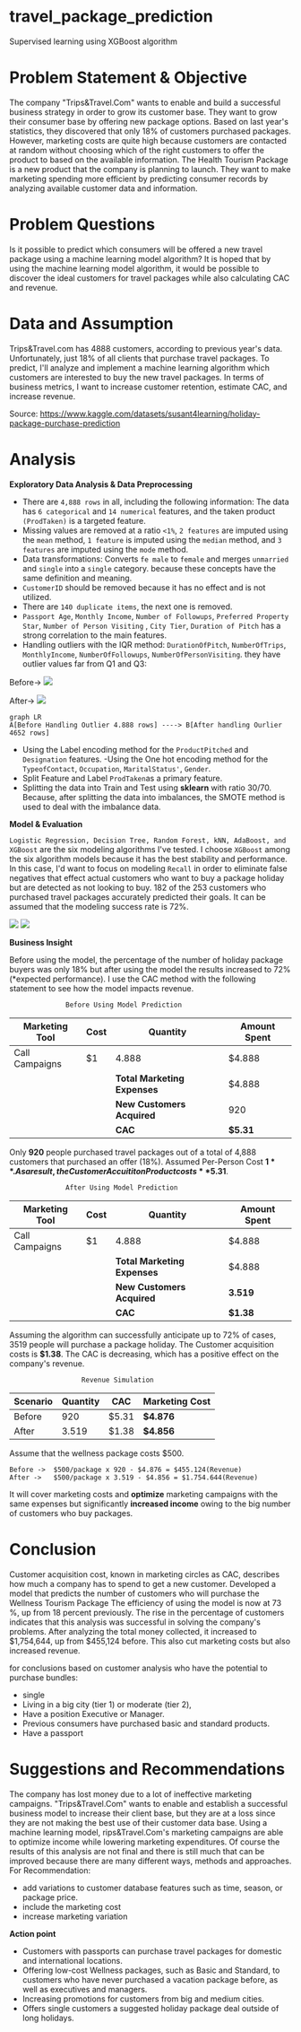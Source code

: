# travel_package_prediction
Supervised learning using XGBoost algorithm

# Problem Statement & Objective

The company "Trips&Travel.Com" wants to enable and build a successful business strategy in order to grow its customer base. They want to grow their consumer base by offering new package options. Based on last year's statistics, they discovered that only 18% of customers purchased packages. However, marketing costs are quite high because customers are contacted at random without choosing which of the right customers to offer the product to based on the available information. The Health Tourism Package is a new product that the company is planning to launch. They want to make marketing spending more efficient by predicting consumer records by analyzing available customer data and information. 


# Problem Questions

Is it possible to predict which consumers will be offered a new travel package using a machine learning model algorithm? It is hoped that by using the machine learning model algorithm, it would be possible to discover the ideal customers for travel packages while also calculating CAC and revenue.

# Data and Assumption

Trips&Travel.com has 4888 customers, according to previous year's data. Unfortunately, just 18% of all clients that purchase travel packages. To predict, I'll analyze and implement a machine learning algorithm which customers are interested to buy the new travel packages. In terms of business metrics, I want to increase customer retention, estimate CAC, and increase revenue.

Source: https://www.kaggle.com/datasets/susant4learning/holiday-package-purchase-prediction

# Analysis
**Exploratory Data Analysis & Data Preprocessing**

 - There are `4,888 rows` in all, including the following information: The data has `6 categorical` and `14 numerical` features, and the taken product  `(ProdTaken)` is a targeted feature.
 - Missing values are removed at a ratio `<1%`, `2 features` are imputed using the `mean` method, `1 feature` is imputed using the `median` method, and `3 features` are imputed using the `mode` method.
 - Data transformations: Converts `fe male` to `female` and merges `unmarried` and `single` into a `single` category. because these concepts have the same definition and meaning.
 - `CustomerID` should be removed because it has no effect and is not utilized.
 - There are `140 duplicate items`, the next one is removed.
 - `Passport Age`, `Monthly Income`, `Number of Followups`, `Preferred Property Star`, `Number of Person Visiting` , `City Tier`, `Duration of Pitch` has a strong correlation to the main features.
 - Handling outliers with the IQR method: `DurationOfPitch`, `NumberOfTrips`, `MonthlyIncome`, `NumberOfFollowups`, `NumberOfPersonVisiting`. they have outlier values ​​far from Q1 and Q3:

Before-> ![](Images/ss%20IQR%20sebelum.jpg)

After-> ![](Images/SS%20iqr%20sesudah.jpg)
```mermaid
graph LR
A[Before Handling Outlier 4.888 rows] ----> B[After handling Ourlier 4652 rows]
```
 - Using the Label encoding method for the `ProductPitched` and `Designation` features.
 -Using the One hot encoding method for the `TypeofContact`, `Occupation`, `MaritalStatus'`, `Gender`.
 - Split Feature and Label `ProdTaken`as a primary feature.
 - Splitting the data into Train and Test using **sklearn** with ratio 30/70. Because, after splitting the data into imbalances, the SMOTE method is used to deal with the imbalance data.

**Model & Evaluation**

`Logistic Regression, Decision Tree, Random Forest, kNN, AdaBoost, and XGBoost` are the six modeling algorithms I've tested. I choose `XGBoost` among the six algorithm models because it has the best stability and performance. In this case, I'd want to focus on modeling `Recall` in order to eliminate false negatives that effect actual customers who want to buy a package holiday but are detected as not looking to buy. 182 of the 253 customers who purchased travel packages accurately predicted their goals. It can be assumed that the modeling success rate is 72%. 


![](Images/Tabel%20Experimen%20Model.jpg)
![](Images/ss%20sharp%20values.jpg)

**Business Insight**

Before using the model, the percentage of the number of holiday package buyers was only 18% but after using the model the results increased to 72% (*expected performance). I use the CAC method with the following statement to see how the model impacts revenue. 

                  Before Using Model Prediction

|     Marketing Tool           |Cost                         |Quantity             | Amount Spent                         |
|----------------|-------------------------------|-----------------------------|--------------|
|Call Campaigns     |    $1          |4.888                   |$4.888            |
|         |                  |**Total Marketing Expenses**           | $4.888
|          |                 |**New Customers Acquired**| 920
|          |                 |**CAC**                          | **$5.31**

Only **920** people purchased travel packages out of a total of 4,888 customers that purchased an offer (18%). Assumed Per-Person Cost **$1**. As a result, the Customer Accuititon Product costs **$5.31**.

                  After Using Model Prediction

|     Marketing Tool           |Cost                         |Quantity             | Amount Spent                         |
|----------------   |-------------------------------|-----------------------------|--------------|
|Call Campaigns        |    $1          |4.888                   |$4.888            |
|         |                  |**Total Marketing Expenses**           | $4.888
|          |                 |**New Customers Acquired**| **3.519**
|          |                 |**CAC**                          | **$1.38**

Assuming the algorithm can successfully anticipate up to 72% of cases, 3519 people will purchase a package holiday. The Customer acquisition costs is **$1.38**.  The CAC is decreasing, which has a positive effect on the company's revenue.

                      Revenue Simulation

|    Scenario          |Quantity                          |CAC             | Marketing Cost                         |
|----------------   |-------------------------------|-----------------------------|--------------|
|Before        |   920          |$5.31                   |**$4.876**           |
|After   |        3.519          |$1.38        | **$4.856**

Assume that the wellness package costs $500.

    Before ->  $500/package x 920 - $4.876 = $455.124(Revenue)
    After ->   $500/package x 3.519 - $4.856 = $1.754.644(Revenue)
  
It will cover marketing costs and **optimize** marketing campaigns with the same expenses but significantly ****increased** income** owing to the big number of customers who buy packages.

# Conclusion

Customer acquisition cost, known in marketing circles as CAC, describes how much a company has to spend to get a new customer. Developed a model that predicts the number of customers who will purchase the Wellness Tourism Package The efficiency of using the model is now at 73 %, up from 18 percent previously. The rise in the percentage of customers indicates that this analysis was successful in solving the company's problems. After analyzing the total money collected, it increased to $1,754,644, up from $455,124 before. This also cut marketing costs but also increased revenue.

for conclusions based on customer analysis who have the               potential to purchase bundles:
 - single
 - Living in a big city (tier 1) or moderate (tier 2),
 - Have a position Executive or Manager.
 - Previous consumers have purchased basic and standard products.
 - Have a passport

# Suggestions and Recommendations

The company has lost money due to a lot of ineffective marketing campaigns. "Trips&Travel.Com" wants to enable and establish a successful business model to increase their client base, but they are at a loss since they are not making the best use of their customer data base. Using a machine learning model, rips&Travel.Com's marketing campaigns are able to optimize income while lowering marketing expenditures. Of course the results of this analysis are not final and there is still much that can be improved because there are many different ways, methods and approaches. 
For Recommendation:
 - add variations to customer database features such as time, season, or package price.
 - include the marketing cost
 - increase marketing variation

**Action point**
 - Customers with passports can purchase travel packages for domestic and international locations.
 - Offering low-cost Wellness packages, such as Basic and Standard, to customers who have never purchased a vacation package before, as well as executives and managers.
 - Increasing promotions for customers from big and medium cities.
 - Offers single customers a suggested holiday package deal outside of long holidays.
